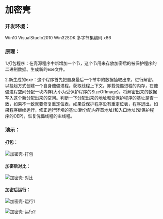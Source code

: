 # 加密壳

### 开发环境：
Win10 VisualStudio2010 Win32SDK 多字节集编码 x86

### 原理：
1.打包程序：在壳源程序中新增加一个节，这个节用来存放加密后的被保护程序的二进制数据。生成新的exe文件。

2.新生成的exe：这个程序首先把自身最后一个节中的数据抽取出来，进行解密。以挂起方式创建一个自身傀儡进程，获取线程上下文，卸载傀儡进程的内存，在傀儡进程空间分配一块内存(大小为受保护程序的SizeOfImage)，将解密出来的数据写入这个新分配出来的空间。判断一下分配出来的地址和受保护程序的基址是否一致，如果不一致就要修复重定位表，如果受保护程序没有重定位表，程序退出。如果程序继续运行，修正运行环境的基址(新分配内存首地址)和入口地址(受保护程序的OEP)，恢复傀儡线程的主线程。

### 演示：

#### 打包：
![加密壳-打包](https://ftp.bmp.ovh/imgs/2021/05/a0c6afc21e80c991.png)

#### 加密后对比：
![加密壳-对比](https://ftp.bmp.ovh/imgs/2021/05/a0c6afc21e80c991.png)

#### 加密后运行：
![加密壳-运行1](https://ftp.bmp.ovh/imgs/2021/05/57640cf680458288.png)

![加密壳-运行2](https://ftp.bmp.ovh/imgs/2021/05/affa2ecd84a656f0.png)
